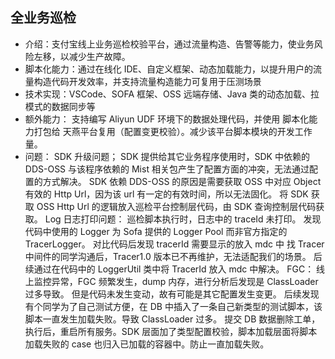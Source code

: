 ## 全业务巡检
- 介绍：支付宝线上业务巡检校验平台，通过流量构造、告警等能力，使业务风险左移，以减少生产故障。
- 脚本化能力：通过在线化 IDE、自定义框架、动态加载能力，以提升用户的流量构造代码开发效率，并支持流量构造能力可复用于压测场景
- 技术实现：VSCode、SOFA 框架、OSS 远端存储、Java 类的动态加载、拉模式的数据同步等
- 额外能力：
    支持编写 Aliyun UDF 环境下的数据处理代码，并使用
    脚本化能力打包给 天燕平台复用（配置变更校验）。减少该平台脚本模块的开发工作量。
- 问题：
    SDK 升级问题；
        SDK 提供给其它业务程序使用时，SDK 中依赖的 DDS-OSS 与该程序依赖的 Mist 相关包产生了配置方面的冲突，无法通过配置的方式解决。
        SDK 依赖 DDS-OSS 的原因是需要获取 OSS 中对应 Object 有效的 Http Url，因为该 url 有一定的有效时间，所以无法固化。
        将 SDK 获取 OSS Http Url 的逻辑放入巡检平台控制层代码，由 SDK 查询控制层代码获取。
    Log 日志打印问题：
        巡检脚本执行时，日志中的 traceId 未打印。
        发现代码中使用的 Logger 为 Sofa 提供的 Logger Pool 而非官方指定的 TracerLogger。
        对比代码后发现 tracerId 需要显示的放入 mdc 中
        找 Tracer 中间件的同学沟通后，Tracer1.0 版本已不再维护，无法适配我们的场景。
        后续通过在代码中的 LoggerUtil 类中将 TracerId 放入 mdc 中解决。
    FGC：
        线上监控异常，FGC 频繁发生，dump 内存，进行分析后发现是 ClassLoader 过多导致。
        但是代码未发生变动，故有可能是其它配置发生变更。
        后续发现有个同学为了自己测试方便，在 DB 中插入了一条自己新类型的测试脚本，该脚本一直发生加载失败。导致 ClassLoader 过多。
        提交 DB 数据删除工单，执行后，重启所有服务。SDK 层面加了类型配置校验，脚本加载层面将脚本加载失败的 case 也归入已加载的容器中。防止一直加载失败。